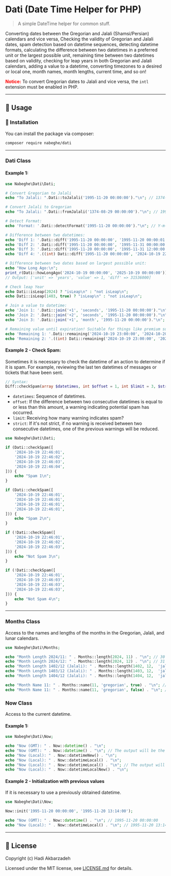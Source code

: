 # Dati (Date Time Helper for PHP)

> A simple DateTime helper for common stuff.

Converting dates between the Gregorian and Jalali (Shamsi/Persian) calendars and vice versa,
Checking the validity of Gregorian and Jalali dates,
spam detection based on datetime sequences,
detecting datetime formats,
calculating the difference between two datetimes in a preferred unit or the largest possible unit,
remaining time between two datetimes based on validity,
checking for leap years in both Gregorian and Jalali calendars,
adding a value to a datetime,
converting timezones to a desired or local one,
month names, month lengths, current time, and so on!

<b style="color: red">Notice:</b> To convert Gregorian dates to Jalali and vice versa, the `intl` extension must be enabled in PHP.

<hr>

## 🫡 Usage

### 🚀 Installation

You can install the package via composer:

```bash
composer require nabeghe/dati
```

<hr>

### Dati Class

#### Example 1:

```php
use Nabeghe\Dati\Dati;

# Convert Gregorian to Jalali
echo "To Jalali: ".Dati::toJalali('1995-11-20 00:00:00')."\n"; // 1374-08-29 00:00:00

# Convert Jalali to Gregorian
echo "To Jalali: ".Dati::fromJalali('1374-08-29 00:00:00')."\n"; // 1995-11-20 00:00:00

# Detect Format:
echo 'Format: '.Dati::detectFormat('1995-11-20 00:00:00')."\n"; // Y-m-d H:i:s

# Difference between two datetimes:
echo 'Diff 1: '.Dati::diff('1995-11-20 00:00:00', '1995-11-20 00:00:01')."\n"; // 1
echo 'Diff 2: '.Dati::diff('1995-11-20 00:00:00', '1995-11-31 00:00:00', 'days')."\n"; // 11
echo 'Diff 3: '.Dati::diff('1995-11-20 00:00:00', '1995-11-31 12:00:00', 'days')."\n"; // 11.5
echo 'Diff 4: '.((int) Dati::diff('1995-11-20 00:00:00', '2024-10-19 22:58:00', 'years'))."\n"; // 28

# Difference between two dates based on largest possible unit:
echo "How Long Ago:\n";
print_r(Dati::howLongAgo('2024-10-19 00:00:00', '2025-10-19 00:00:00'));
// Output: ['unit' => 'years', 'value' => 1, 'diff' => 31536000]

# Check leap Year
echo Dati::isLeap(2024) ? "isLeap\n" : "not isLeap\n";
echo Dati::isLeap(1403, true) ? "isLeap\n" : "not isLeap\n";

# Join a value to datetime:
echo 'Join 1: '.Dati::join('+1', 'seconds', '1995-11-20 00:00:00')."\n"; // 1995-11-20 00:00:01
echo 'Join 2: '.Dati::join('+2', 'seconds', '1995-11-20 00:00:00')."\n"; // 1995-11-20 00:00:02
echo 'Join 3: '.Dati::join('+1', 'month', '1995-11-20 00:00:00')."\n"; // 1995-12-20 00:00:00

# Remaining value until expiration! Suitable for things like premium subscriptions that have validity:
echo 'Remaining 1: '.Dati::remaining('2024-10-19 23:00:00', '2024-10-20 00:00:00', 60, 'minutes')."\n"; // 0
echo 'Remaining 2: '.((int) Dati::remaining('2024-10-19 23:00:00', '2024-10-20 00:00:00', 120, 'minutes'))."\n"; // 60
```

#### Example 2 - Check Spam:

Sometimes it is necessary to check the datetime of an action to determine if it is spam.
For example, reviewing the last ten datetimes of messages or tickets that have been sent.

```php
// Syntax:
Diff::checkSpam(array $datetimes, int $offset = 1, int $limit = 3, $strict = false)
```

- `datetimes`: Sequence of datetimes.
- `offset`: If the difference between two consecutive datetimes is equal to or less than this amount, a warning indicating potential spam has occurred.
- `limit`: Receiving how many warning indicates spam?
- `strict`: If it's not strict, if no warning is received between two consecutive datetimes, one of the previous warnings will be reduced.

```php
use Nabeghe\Dati\Dati;

if (Dati::checkSpam([
    '2024-10-19 22:46:01',
    '2024-10-19 22:46:02',
    '2024-10-19 22:46:03',
    '2024-10-19 22:46:04',
])) {
    echo "Spam 1\n";
}

if (Dati::checkSpam([
    '2024-10-19 22:46:01',
    '2024-10-19 22:46:01',
    '2024-10-19 22:46:01',
    '2024-10-19 22:46:01',
])) {
    echo "Spam 2\n";
}

if (!Dati::checkSpam([
    '2024-10-19 22:46:01',
    '2024-10-19 22:46:02',
    '2024-10-19 22:46:03',
])) {
    echo "Not Spam 3\n";
}

if (!Dati::checkSpam([
    '2024-10-19 22:46:01',
    '2024-10-19 22:46:03',
    '2024-10-19 22:46:03',
    '2024-10-19 22:46:03',
])) {
    echo "Not Spam 4\n";
}
```

<hr>

### Months Class

Access to the names and lengths of the months in the Gregorian, Jalali, and lunar calendars.

```php
use Nabeghe\Dati\Months;

echo "Month Length 2024/11: " . Months::length(2024, 11) . "\n"; // 30
echo "Month Length 2024/12: " . Months::length(2024, 12) . "\n"; // 31
echo "Month Length 1402/12 (Jalali): " . Months::length(1402, 12,  'jalali') . "\n"; // 29
echo "Month Length 1403/12 (Jalali): " . Months::length(1403, 12,  'jalali') . "\n"; // 30
echo "Month Length 1404/12 (Jalali): " . Months::length(1404, 12,  'jalali') . "\n"; // 29

echo "Month Name 11: " . Months::name(11, 'gregorian', true) . "\n"; // November
echo "Month Name 11: " . Months::name(11, 'gregorian', false) . "\n"; // نوامبر
```

### Now Class

Access to the current datetime.

#### Example 1:

```php
use Nabeghe\Dati\Now;

echo "Now (GMT): " . Now::datetime() . "\n";
echo "Now (GMT): " . Now::datetime() . "\n"; // The output will be the same as before. The time has been cached.
echo "Now (Local): " . Now::datetimeNew() . "\n";
echo "Now (Local): " . Now::datetimeLocal() . "\n";
echo "Now (Local): " . Now::datetimeLocal() . "\n"; // The output will be the same as before. The time has been cached.
echo "Now (Local): " . Now::datetimeLocalNew() . "\n";
```

#### Example 2 - Initialization with previous values

If it is necessary to use a previously obtained datetime.

```php
use Nabeghe\Dati\Now;

Now::init('1995-11-20 00:00:00', '1995-11-20 13:14:00');

echo "Now (GMT): " . Now::datetime() . "\n"; // 1995-11-20 00:00:00
echo "Now (Local): " . Now::datetimeLocal() . "\n"; // 1995-11-20 13:14:00
```

<hr>

## 📖 License

Copyright (c) Hadi Akbarzadeh

Licensed under the MIT license, see [LICENSE.md](LICENSE.md) for details.